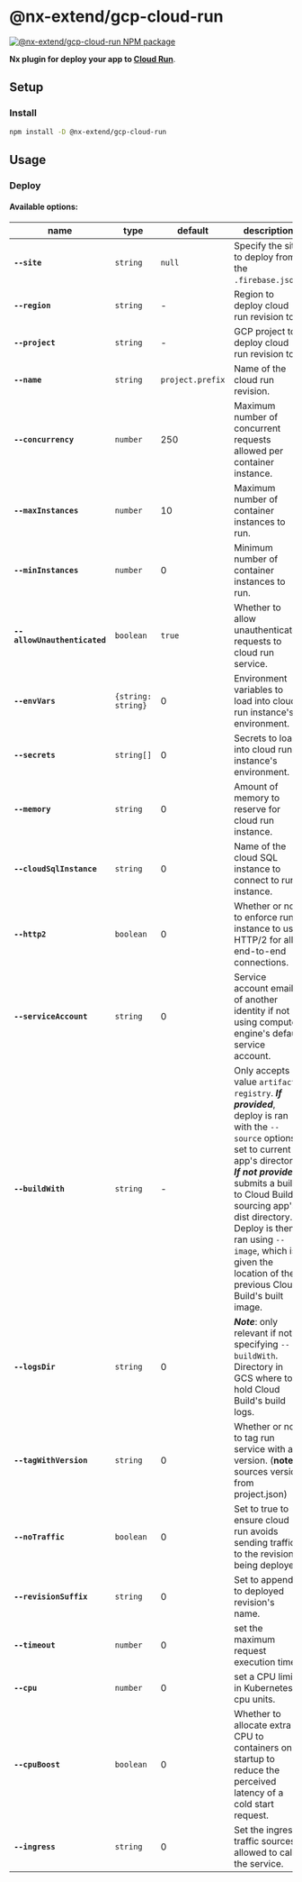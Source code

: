 # @nx-extend/gcp-cloud-run

<a href="https://www.npmjs.com/package/@nx-extend/gcp-cloud-run" rel="nofollow">
  <img src="https://badgen.net/npm/v/@nx-extend/gcp-cloud-run" alt="@nx-extend/gcp-cloud-run NPM package">
</a>

**Nx plugin for deploy your app to [Cloud Run](https://cloud.google.com/run)**.

## Setup

### Install

```sh
npm install -D @nx-extend/gcp-cloud-run
```

## Usage

### Deploy

#### Available options:

| name                             | type                 | default          | description                                                             |
|----------------------------------|----------------------|------------------|-------------------------------------------------------------------------|
| **`--site`**                     | `string`             | `null`           | Specify the site to deploy from the `.firebase.json`.
| **`--region`**                   | `string`             | -                | Region to deploy cloud run revision to.
| **`--project`**                  | `string`             | -                | GCP project to deploy cloud run revision to.
| **`--name`**                     | `string`             | `project.prefix` | Name of the cloud run revision.
| **`--concurrency`**              | `number`             | 250              | Maximum number of concurrent requests allowed per container instance.
| **`--maxInstances`**             | `number`             | 10               | Maximum number of container instances to run.
| **`--minInstances`**             | `number`             | 0                | Minimum number of container instances to run.
| **`--allowUnauthenticated`**     | `boolean`            | `true`           | Whether to allow unauthenticated requests to cloud run service.
| **`--envVars`**                  | `{string: string}`   | 0                | Environment variables to load into cloud run instance's environment.
| **`--secrets`**                  | `string[]`           | 0                | Secrets to load into cloud run instance's environment.
| **`--memory`**                   | `string`             | 0                | Amount of memory to reserve for cloud run instance.
| **`--cloudSqlInstance`**         | `string`             | 0                | Name of the cloud SQL instance to connect to run instance.
| **`--http2`**                    | `boolean`            | 0                | Whether or not to enforce run instance to use HTTP/2 for all end-to-end connections.
| **`--serviceAccount`**           | `string`             | 0                | Service account email of another identity if not using compute engine's default service account.
| **`--buildWith`**                | `string`             | -                | Only accepts value `artifact-registry`. ***If provided***, deploy is ran with the `--source` options set to current app's directory. ***If not provided***, submits a build to Cloud Build, sourcing app's dist directory. Deploy is then ran using `--image`, which is given the location of the previous Cloud Build's built image.
| **`--logsDir`**                  | `string`             | 0                | ***Note***: only relevant if not specifying `--buildWith`. Directory in GCS where to hold Cloud Build's build logs.
| **`--tagWithVersion`**           | `string`             | 0                | Whether or not to tag run service with a version. (**note**: sources version from project.json)
| **`--noTraffic`**                | `boolean`            | 0                | Set to true to ensure cloud run avoids sending traffic to the revision being deployed.
| **`--revisionSuffix`**           | `string`             | 0                | Set to append to deployed revision's name.
| **`--timeout`**                  | `number`             | 0                | set the maximum request execution time.
| **`--cpu`**                      | `number`             | 0                | set a CPU limit in Kubernetes cpu units.
| **`--cpuBoost`**                 | `boolean`            | 0                | Whether to allocate extra CPU to containers on startup to reduce the perceived latency of a cold start request.
| **`--ingress`**                  | `string`             | 0                | Set the ingress traffic sources allowed to call the service.

